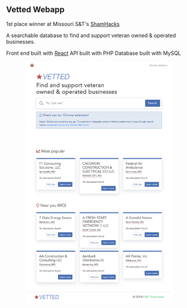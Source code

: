 ## Vetted Webapp

1st place winner at Missouri S&T's [ShamHacks](https://shamhacks2018.devpost.com/)

A searchable database to find and support veteran owned & operated businesses.

Front end built with [React](https://reactjs.org/)
API built with PHP
Database built with MySQL

<p align="center">
<img src='https://raw.githubusercontent.com/shanebodimer/Vetted-WebApp/master/screenshot.png' width='400'>
</p>
